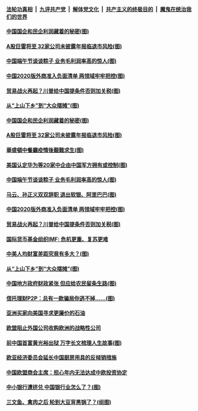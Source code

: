 ####  [法轮功真相](../../../../basic/blob/master/README.md?t=06260931) &nbsp;|&nbsp; [九评共产党](../../../../9ping.md/blob/master/README.md?t=06260931) &nbsp;|&nbsp; [解体党文化](../../../../jtdwh.md/blob/master/README.md?t=06260931)  &nbsp;|&nbsp; [共产主义的终极目的](../../../../gczydzjmd.md/blob/master/README.md?t=06260931) &nbsp;|&nbsp; [魔鬼在统治我们的世界](../../../../mgztzwmdsj.md/blob/master/README.md?t=06260931) 

#### [中国国企和民企利润藏着的秘密(图)](../pages/p5/937711.md?t=06260931) 

#### [A股巨雷将至 32家公司未披露年报临退市风险(图)](../pages/p5/937727.md?t=06260931) 

#### [中国端午节谈谈粽子 业务毛利润率高的惊人(图)](../pages/p5/937695.md?t=06260931) 

#### [中国2020版外商准入负面清单 两领域牢牢把控(图)](../pages/p5/937687.md?t=06260931) 

#### [贸易战火再起？川普给中国提条件否则加关税(图)](../pages/p5/937682.md?t=06260931) 

#### [从“上山下乡”到“大众摆摊”(图)](../pages/p5/937620.md?t=06260931) 

#### [中国国企和民企利润藏着的秘密(图)](../pages/p5/937711.md?t=06260931) 

#### [A股巨雷将至 32家公司未披露年报临退市风险(图)](../pages/p5/937727.md?t=06260931) 

#### [華盛頓中餐廳疫情後艱難求生(图)](../pages/p5/937726.md?t=06260931) 

#### [美国认定华为等20家中企由中国军方拥有或控制(图)](../pages/p5/937724.md?t=06260931) 

#### [中国端午节谈谈粽子 业务毛利润率高的惊人(图)](../pages/p5/937695.md?t=06260931) 

#### [马云、孙正义双双辞职 退出软银、阿里巴巴(图)](../pages/p5/937690.md?t=06260931) 

#### [中国2020版外商准入负面清单 两领域牢牢把控(图)](../pages/p5/937687.md?t=06260931) 

#### [贸易战火再起？川普给中国提条件否则加关税(图)](../pages/p5/937682.md?t=06260931) 

#### [国际货币基金组织IMF: 危机更重、复苏更难](../pages/p5/937676.md?t=06260931) 

#### [中美人均财富差距究竟有多大？(图)](../pages/p5/937633.md?t=06260931) 

#### [从“上山下乡”到“大众摆摊”(图)](../pages/p5/937620.md?t=06260931) 

#### [中国地方政府财政紧张 但应给农民留条生路(图)](../pages/p5/937593.md?t=06260931) 

#### [信托理财P2P：总有一款骗局你逃不掉……(图)](../pages/p5/937618.md?t=06260931) 

#### [亚洲买家向美国寻求更廉价的石油](../pages/p5/937608.md?t=06260931) 

#### [欧盟阻止外国公司收购欧洲的战略性公司](../pages/p5/937606.md?t=06260931) 

#### [前中国首富黄光裕出狱 万字长文梳理人生故事(图)](../pages/p5/937586.md?t=06260931) 

#### [欧亚经济委员会延长中国厨房用具的反倾销措施](../pages/p5/937582.md?t=06260931) 

#### [中国欧盟商会主席：担心年内无法达成中欧投资协定](../pages/p5/937575.md?t=06260931) 

#### [中小银行遭挤兑 中国银行业怎么了？(图)](../pages/p5/937574.md?t=06260931) 

#### [三文鱼、禽肉之后 轮到大豆背黑锅了？(组图)](../pages/p5/937480.md?t=06260931) 

